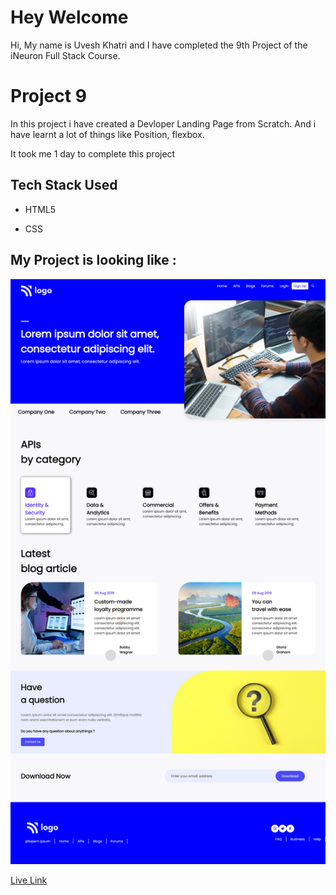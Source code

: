 # Hey Welcome

Hi, My name is Uvesh Khatri and I have completed the 9th Project of the iNeuron Full Stack Course.

# Project 9

In this project i have created a Devloper Landing Page from Scratch. And i have learnt a lot of things like Position, flexbox.

It took me 1 day to complete this project
## Tech Stack Used 
- HTML5

- CSS

## My Project is looking like :
![Project9-Result](live-project-9.png)

[Live Link](https://uveshkhatri-devloper-landingpage.netlify.app/)